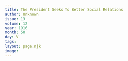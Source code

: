 ```yaml
---
title: The President Seeks To Better Social Relations
author: Unknown
issue: 13
volume: 12
year: 1916
month: 50
day: V
tags:
layout: page.njk
image:
---
```

